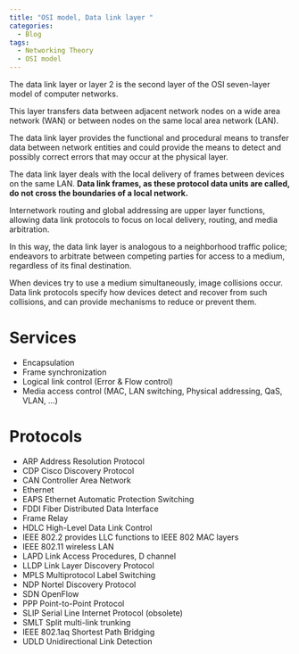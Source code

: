 ```yaml
---
title: "OSI model, Data link layer "
categories:
  - Blog
tags:
  - Networking Theory
  - OSI model
---
```


The data link layer or layer 2 is the second layer of the OSI seven-layer model of computer networks. 

This layer transfers data between adjacent network nodes on a wide area network (WAN) or between nodes on the same local area network (LAN). 

The data link layer provides the functional and procedural means to transfer data between network entities and could provide the means to detect and possibly correct errors that may occur at the physical layer.

The data link layer deals with the local delivery of frames between devices on the same LAN. <b>Data link frames, as these protocol data units are called, do not cross the boundaries of a local network.</b> 

Internetwork routing and global addressing are upper layer functions, allowing data link protocols to focus on local delivery, routing, and media arbitration. 

In this way, the data link layer is analogous to a neighborhood traffic police; endeavors to arbitrate between competing parties for access to a medium, regardless of its final destination. 

When devices try to use a medium simultaneously, image collisions occur. Data link protocols specify how devices detect and recover from such collisions, and can provide mechanisms to reduce or prevent them.


<h1>Services</h1>
<ul>
<li>Encapsulation</li>
<li>Frame synchronization</li>
<li>Logical link control (Error & Flow control)</li>
<li>Media access control (MAC, LAN switching, Physical addressing, QaS, VLAN, ...)</li>
</ul>


<h1>Protocols</h1>
<ul>
<li>ARP		Address Resolution Protocol</li>
<li>CDP		Cisco Discovery Protocol</li>
<li>CAN		Controller Area Network</li>
<li>Ethernet	</li>
<li>EAPS	Ethernet Automatic Protection Switching</li>
<li>FDDI	Fiber Distributed Data Interface</li>
<li>Frame Relay	</li>
<li>HDLC	High-Level Data Link Control</li>
<li>IEEE 802.2		provides LLC functions to IEEE 802 MAC layers</li>
<li>IEEE 802.11		wireless LAN</li>
<li>LAPD	Link Access Procedures, D channel</li>
<li>LLDP	Link Layer Discovery Protocol</li>
<li>MPLS	Multiprotocol Label Switching</li>
<li>NDP	Nortel Discovery Protocol</li>
<li>SDN	OpenFlow</li>
<li>PPP	Point-to-Point Protocol</li>
<li>SLIP	Serial Line Internet Protocol (obsolete)</li>
<li>SMLT	Split multi-link trunking</li>
<li>IEEE 802.1aq	Shortest Path Bridging</li>
<li>UDLD	Unidirectional Link Detection</li>
</ul>